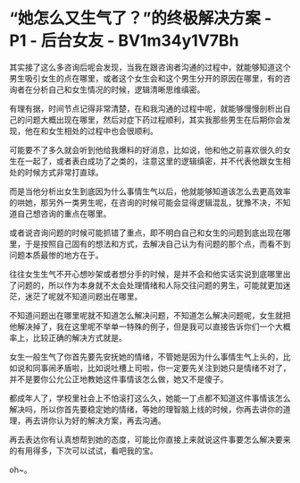 # “她怎么又生气了？”的终极解决方案 - P1 - 后台女友 - BV1m34y1V7Bh

其实接了这么多咨询后呢会发现，当我在跟咨询者沟通的过程中，就能够知道这个男生吸引女生的点在哪里，或者这个女生会和这个男生分开的原因在哪里，有的咨询者在分析自己和女生情况的时候，逻辑清晰思维缜密。

有理有据，时间节点记得非常清楚，在和我沟通的过程中呢，就能够慢慢剖析出自己的问题大概出现在哪里，然后对症下药过程顺利，其实我那些男生在后期你会发现，他在和女生相处的过程中也会很顺利。

可能要不了多久就会听到他给我爆料的好消息，比如说，他和他之前喜欢很久的女生在一起了，或者表白成功了之类的，注意这里的逻辑缜密，并不代表他跟女生相处的时候方式非常打直球。

而是当他分析出女生到底因为什么事情生气以后，他就能够知道该怎么去更高效率的哄她，那另外一类男生呢，在咨询的时候可能会显得逻辑混乱，犹豫不决，不知道自己想咨询的重点在哪里。

或者说咨询问题的时候可能抓错了重点，即不明白自己和女生的问题到底出现在哪里，于是按照自己固有的想法和方式，去解决自己认为有问题的那个点，而看不到问题本质最惨的地方在于。

往往女生生气不开心想吵架或者想分手的时候，是并不会和他实话实说到底哪里出了问题的，所以作为本身就不太会处理情绪和人际交往问题的男生，可能就更加迷茫，迷茫了呢就不知道问题出在哪里。

不知道问题出在哪里呢就不知道怎么解决问题，不知道怎么解决问题呢，女生就把他解决掉了，我在这里呢不举单一特殊的例子，但是我可以直接告诉你们一个大概率上，比较正确的解决方式就是。

女生一般生气了你首先要先安抚她的情绪，不管她是因为什么事情生气上头的，比如说和同事闹矛盾啦，比如说吐槽上司啦，你一定要先关注到她只是情绪不对了，并不是要你公允公正地教她这件事情该怎么做，她又不是傻子。

都成年人了，学校里社会上不怕滚打这么久，她能一丁点都不知道这件事情该怎么解决吗，所以你首先要稳定她的情绪，等她的理智脑上线的时候，你再去讲你的道理，再去讲你认为好的解决方案，再去沟通。

再去表达你有认真想帮到她的态度，可能比你直接上来就说这件事要怎么解决要来的有用得多，下次可以试试，看吧我的宝。

oh~。